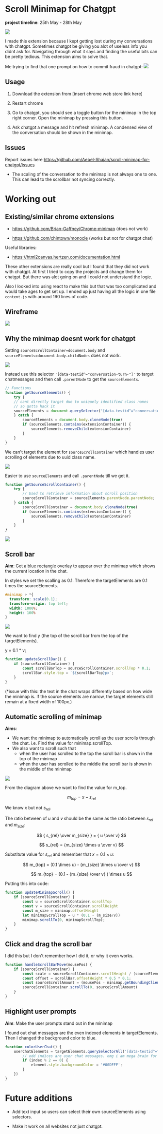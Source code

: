 

# Scroll Minimap for Chatgpt

**project timeline**: 25th May - 28th May

![](../assets/chrome-extensions/chatgpt-scroll-promo.png)

I made this extension because I kept getting lost during my conversations with chatgpt. Sometimes chatgpt be giving you alot of useless info you didnt ask for. Navigating through what it says and finding the useful bits can be pretty tedious. This extension aims to solve that.

Me trying to find that one prompt on how to commit fraud in chatgpt:
![](https://media1.tenor.com/m/_usq5_8FwooAAAAd/moon-knight.gif)

## Usage

1. Download the extension from [insert chrome web store link here]

2. Restart chrome 

3. Go to chatgpt, you should see a toggle button for the minimap in the top right corner. Open the minimap by pressing this button.

4. Ask chatgpt a message and hit refresh minimap. A condensed view of the conversation should be shown in the minimap.




## Issues

Report issues here https://github.com/Aebel-Shajan/scroll-minimap-for-chatgpt/issues

* The scaling of the conversation to the minimap is not always one to one. This can lead to the scrollbar not syncing correctly.




# Working out 

## Existing/similar chrome extensions

* https://github.com/Brian-Gaffney/Chrome-minimap (does not work)

* https://github.com/chintown/monocle (works but not for chatgpt chat)


Useful libraries:

* https://html2canvas.hertzen.com/documentation.html

These other extensions are really cool but I found that they did not work with chatgpt. At first I tried to copy the projects and change them for chatgpt. But there was alot going on and I could not understand the logic. 

Also I looked into using react to make this but that was too complicated and would take ages to get set up. I ended up just having all the logic in one file `content.js` with around 160 lines of code.

## Wireframe

![](../assets/chrome-extensions/chatgpt-scroll-wireframe.png)



## Why the minimap doesnt work for chatgpt
Setting `sourceScrollContainer=document.body` and `sourceElements=document.body.childNodes` does not work.

![](../assets/chrome-extensions/first-attempt.png)

Instead use this selector `'[data-testid^="conversation-turn-"]'` to target chatmessages and then call `.parentNode` to get the `sourceElements`.

```javascript
// Functions
function getSourceElements() {
    try {
    // cant directly target due to uniquely identified class names
    // so gotta hack it
    sourceElements = document.querySelector('[data-testid^="conversation-turn-"]').parentNode
    } catch {
        sourceElements = document.body.cloneNode(true)
        if (sourceElements.contains(extensionContainer)) {
            sourceElements.removeChild(extensionContainer)
        }
    }
}
```

We can't target the element for `sourceScrollContainer` which handles user scrolling of elements due to uuid class name.

![](../assets/chrome-extensions/chatgpt-scroll-uuid-problem.png)

Easier to use `sourceElements` and call `.parentNode` till we get it.

```javascript
function getSourceScrollContainer() {
    try {
        // Used to retrieve information about scroll position
        sourceScrollContainer = sourceElements.parentNode.parentNode;
    } catch {
        sourceScrollContainer = document.body.cloneNode(true)
        if (sourceElements.contains(extensionContainer)) {
            sourceElements.removeChild(extensionContainer)
        }
    }
}
```


![](../assets/chrome-extensions/second-attempt.png)


## Scroll bar

**Aim**: Get a blue rectangle overlay to appear over the minimap which shows the current location in the chat.

In styles we set the scalling as 0.1. Therefore the targetElements are 0.1 times the sourceElements.

```css
#minimap > *{
  transform: scale(0.1);
  transform-origin: top left;
  width: 1000%;
  height: 100%
}
```

![](../assets/chrome-extensions/chatgpt-scroll-working-out1.png)

We want to find y (the top of the scroll bar from the top of the targetElements). 

y = 0.1 * v;

```javascript 
function updateScrollBar() {
    if (sourceScrollContainer) {
        const scrollBarTop = sourceScrollContainer.scrollTop * 0.1;
        scrollBar.style.top = `${scrollBarTop}px`;
    }
}
```

(*issue with this: the text in the chat wraps differently based on how wide the minimap is. If the source elements are narrow, the target elements still remain at a fixed width of 100px.)

## Automatic scrolling of minimap

**Aims**: 
* We want the minimap to automatically scroll as the user scrolls through the chat. i.e. Find the value for minimap.scrollTop. 
* We also want to scroll such that
    * when the user has scrolled to the top the scroll bar is shown in the top of the minimap
    * when the user has scrolled to the middle the scroll bar is shown in the middle of the minimap


![](../assets/chrome-extensions/chatgpt-scroll-working-out2.png)

From the diagram above we want to find the value for m_top. 

$$ 
m_{top} = x - s_{rel}
$$

We know $x$ but not $s_{rel}$.

 The ratio between of $u$ and $v$ should be the same as the ratio between $s_{rel}$ and $m_{size}$:

$$ 
{ s_{rel} \over m_{size} } = { u \over v}
$$

$$
s_{rel} = {m_{size} \times u \over v}
$$


Substitute value for $s_{rel}$ and remember that $x=0.1 \times u$:

$$
m_{top} = (0.1 \times u)  - {m_{size} \times u \over v}
$$

$$
m_{top} = (0.1  - {m_{size}  \over v} ) \times u
$$

Putting this into code:

```javascript
function updateMinimapScroll() {
    if (sourceScrollContainer) {
        const u = sourceScrollContainer.scrollTop
        const v = sourceScrollContainer.scrollHeight
        const m_size = minimap.offsetHeight 
        let minimapScrollTop = u * (0.1 - (m_size/v))
        minimap.scrollTo(0, minimapScrollTop);
    }
}
```


## Click and drag the scroll bar
I did this but I don't remember how I did it, or why it even works. 

```javascript
function handleScrollBarMove(mousePos) {
    if (sourceScrollContainer) {
        const scale = sourceScrollContainer.scrollHeight / (sourceElements.offsetHeight * 0.1);
        const offset = scrollBar.offsetHeight * 0.5 * 0.1;
        const sourceScrollAmount = (mousePos - minimap.getBoundingClientRect().top + minimap.scrollTop - offset) * scale;
        sourceScrollContainer.scrollTo(0, sourceScrollAmount)
    }
}
```

## Highlight user prompts

**Aim**: Make the user prompts stand out in the minimap

I found out chat messages are the even indexed elements in targetElements. Then I changed the background color to blue.
```javascript
function colorUserChat() {
    userChatElements = targetElements.querySelectorAll('[data-testid^="conversation-turn-"]').forEach((element, index) => {
        // odd indices are user chat messages. omg i am mega brain for figuring this out
        if (index % 2 == 0) {
            element.style.backgroundColor = '#00DFFF';
        }
    })
}
```


# Future additions

* Add text input so users can select their own sourceElements using selectors.

* Make it work on all websites not just chatgpt.

